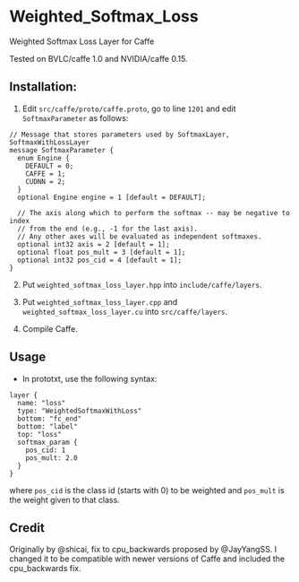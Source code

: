 # Weighted_Softmax_Loss
Weighted Softmax Loss Layer for Caffe

Tested on BVLC/caffe 1.0 and NVIDIA/caffe 0.15.

## Installation:

1. Edit `src/caffe/proto/caffe.proto`, go to line `1201` and edit `SoftmaxParameter` as follows:

```
// Message that stores parameters used by SoftmaxLayer, SoftmaxWithLossLayer
message SoftmaxParameter {
  enum Engine {
    DEFAULT = 0;
    CAFFE = 1;
    CUDNN = 2;
  }
  optional Engine engine = 1 [default = DEFAULT];

  // The axis along which to perform the softmax -- may be negative to index
  // from the end (e.g., -1 for the last axis).
  // Any other axes will be evaluated as independent softmaxes.
  optional int32 axis = 2 [default = 1];
  optional float pos_mult = 3 [default = 1];
  optional int32 pos_cid = 4 [default = 1];
}
```

2. Put `weighted_softmax_loss_layer.hpp` into `include/caffe/layers`.

3. Put `weighted_softmax_loss_layer.cpp` and `weighted_softmax_loss_layer.cu` into `src/caffe/layers`.

4. Compile Caffe.

## Usage
- In prototxt, use the following syntax:
```
layer {
  name: "loss"
  type: "WeightedSoftmaxWithLoss"
  bottom: "fc_end"
  bottom: "label"
  top: "loss"
  softmax_param {
    pos_cid: 1
    pos_mult: 2.0
  }
}
```

where `pos_cid` is the class id (starts with 0) to be weighted and `pos_mult` is the weight given to that class.

## Credit
Originally by @shicai, fix to cpu_backwards proposed by @JayYangSS.
I changed it to be compatible with newer versions of Caffe and included the cpu_backwards fix.
